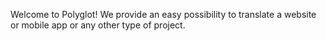 Welcome to Polyglot!
We provide an easy possibility to translate a website or mobile app or any other type of project.
